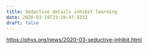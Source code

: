 ```yaml
---
title: Seductive details inhibit learning
date: 2020-03-19T23:19:47.933Z
draft: false
---
```

<https://phys.org/news/2020-03-seductive-inhibit.html>